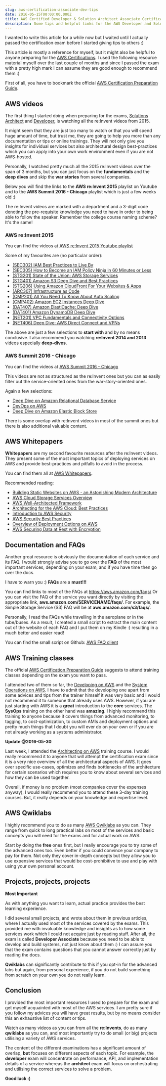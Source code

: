 ```yaml
---
slug: aws-certification-associate-dev-tips
date: 2016-05-15T00:00:00.000Z
title: AWS Certified Developer & Solution Architect Associate Certification Tips
description: Some tips and helpful links for the AWS Developer and Solutions Architect Associate certifications.
---
```


I wanted to write this article for a while now but I waited until I actually passed the certification exam before I started giving tips to others :) 

This article is mostly a reference for myself, but it might also be helpful to anyone preparing for the [AWS Certifications](https://aws.amazon.com/certification/). I used the following resource material myself over the last couple of months and since I passed the exam with a pretty high mark I can assume they are good enough to recommend them :)

First of all, you have to bookmark the official [AWS Certification Preparation Guide](http://aws.amazon.com/certification/certification-prep/).

## AWS videos <a name="aws-videos"></a>

The first thing I started doing when preparing for the exams, [Solutions Architect](http://aws.amazon.com/certification/certified-solutions-architect-associate/) and [Developer](http://aws.amazon.com/certification/certified-developer-associate/), is watching all the re:Invent videos from 2015.

It might seem that they are just too many to watch or that you will spend huge amount of time, but trust me, they are going to help you more than any documentation or tips or online trainings. They will not only give you insights for individual services but also architectural design best-practices which you can apply into your own work environment even if you are not AWS-hosted.

Personally, I watched pretty much all the 2015 re:Invent videos over the span of 3 months, but you can just focus on the **fundamentals** and the **deep dives** and skip the **war stories** from several companies.

Below you will find the links to the **AWS re:Invent 2015** playlist on Youtube and to the **AWS Summit 2016 - Chicago** playlist which is just a few weeks old :)

The re:Invent videos are marked with a department and a 3-digit code denoting the pre-requisite knowledge you need to have in order to being able to follow the speaker. Remember the college course naming scheme? It's the same!

### AWS re:Invent 2015 <a name="aws-reinvent-2016-videos"></a>

You can find the videos at [AWS re:Invent 2015 Youtube playlist](https://www.youtube.com/user/AmazonWebServices/playlists?view=50&shelf_id=15&sort=dd)

Some of my favourites are (no particular order):

* [(SEC302) IAM Best Practices to Live By](https://www.youtube.com/watch?v=_wiGpBQGCjU&list=PLhr1KZpdzukc9aw8-gnLmyralfsBv7zcR&index=11)
* [(SEC305) How to Become an IAM Policy Ninja in 60 Minutes or Less](https://www.youtube.com/watch?v=Du478i9O_mc&list=PLhr1KZpdzukc9aw8-gnLmyralfsBv7zcR&index=13)
* [(STG201) State of the Union: AWS Storage Services](https://www.youtube.com/watch?v=3HDQsW_r1DM&list=PLhr1KZpdzukdTMmq1gkXs7g6WIIXtL5r9&index=1)
* [(STG401) Amazon S3 Deep Dive and Best Practices](https://www.youtube.com/watch?v=1TvJCLl9NNg&list=PLhr1KZpdzukdTMmq1gkXs7g6WIIXtL5r9&index=8)
* [(STG206) Using Amazon CloudFront For Your Websites & Apps](https://www.youtube.com/watch?v=gUAuhdtHacI&list=PLhr1KZpdzukdTMmq1gkXs7g6WIIXtL5r9&index=13)
* [(ARC307) Infrastructure as Code](https://www.youtube.com/watch?v=WL2xSMVXy5w&index=10&list=PLhr1KZpdzukdRxs_pGJm-qSy5LayL6W_Y)
* [(CMP201) All You Need To Know About Auto Scaling](https://www.youtube.com/watch?v=4trGuelatMI&list=PLhr1KZpdzukfVW6NrpDzdT6Sej0p5POkN&index=6)
* [(CMP402) Amazon EC2 Instances Deep Dive](https://www.youtube.com/watch?v=SZAvtbrIBAk&list=PLhr1KZpdzukfVW6NrpDzdT6Sej0p5POkN&index=11)
* [(DAT407) Amazon ElastiCache: Deep Dive](https://www.youtube.com/watch?v=4VfIINg9DYI&index=6&list=PLhr1KZpdzukeMbjRqGswHX38DCqOHZ5GA)
* [(DAT401) Amazon DynamoDB Deep Dive](https://www.youtube.com/watch?v=ggDIat_FZtA&index=16&list=PLhr1KZpdzukeMbjRqGswHX38DCqOHZ5GA)
* [(NET201) VPC Fundamentals and Connectivity Options](https://www.youtube.com/watch?v=5_bQ6Dgk6k8&index=1&list=PLhr1KZpdzukcjwZgFBBTmSNPjf_gImgfx)
* [(NET406) Deep Dive: AWS Direct Connect and VPNs](https://www.youtube.com/watch?v=SMvom9QjkPk&index=2&list=PLhr1KZpdzukcjwZgFBBTmSNPjf_gImgfx)

The above are just a few selections to **start with** and by no means conclusive. I also recommend you watching **re:Invent 2014 and 2013** videos especially **deep-dives**.

### AWS Summit 2016 - Chicago <a name="aws-summit-2016-chicago-videos"></a>

You can find the videos at [AWS Summit 2016 - Chicago]( https://www.youtube.com/playlist?list=PLhr1KZpdzukc2_5o7YTT7e2dlKBEKR1ez)

This videos are not as structured as the re:Invent ones but you can as easily filter out the service-oriented ones from the war-story-oriented ones.

Again a few selections:

* [Deep Dive on Amazon Relational Database Service](https://www.youtube.com/watch?v=9-7azhB27So&list=PLhr1KZpdzukc2_5o7YTT7e2dlKBEKR1ez&index=23)
* [DevOps on AWS](https://www.youtube.com/watch?v=652Wf1KKedk&list=PLhr1KZpdzukc2_5o7YTT7e2dlKBEKR1ez&index=17)
* [Deep Dive on Amazon Elastic Block Store](https://www.youtube.com/watch?v=MDeKncXDAgk&list=PLhr1KZpdzukc2_5o7YTT7e2dlKBEKR1ez&index=41)

There is some overlap with re:Invent videos in most of the summit ones but there is also additional valuable content.

## AWS Whitepapers <a name="aws-whitepapers"></a>

**Whitepapers** are my second favourite resources after the re:Invent videos. They present some of the most important topics of deploying services on AWS and provide best-practices and pitfalls to avoid in the process.

You can find them all at [AWS Whitepapers](http://aws.amazon.com/whitepapers/).

Recommended reading:

* [Building Static Websites on AWS - an Astonishing Modern Architecture](http://d0.awsstatic.com/whitepapers/Building%20Static%20Websites%20on%20AWS.pdf)
* [AWS Cloud Storage Services Overview](http://d0.awsstatic.com/whitepapers/AWS%20Storage%20Services%20Whitepaper-v9.pdf)
* [AWS Well-Architected Framework](http://d0.awsstatic.com/whitepapers/architecture/AWS_Well-Architected_Framework.pdf)
* [Architecting for the AWS Cloud: Best Practices](http://d0.awsstatic.com/whitepapers/AWS_Cloud_Best_Practices.pdf)
* [Introduction to AWS Security](http://d0.awsstatic.com/whitepapers/Security/Intro_to_AWS_Security.pdf)
* [AWS Security Best Practices](http://d0.awsstatic.com/whitepapers/aws-security-best-practices.pdf)
* [Overview of Deployment Options on AWS](http://d0.awsstatic.com/whitepapers/overview-of-deployment-options-on-aws.pdf)
* [AWS Securing Data at Rest with Encryption](https://d0.awsstatic.com/whitepapers/AWS_Securing_Data_at_Rest_with_Encryption.pdf)

## Documentation and FAQs <a name="doc-faq"></a>

Another great resource is obviously the documentation of each service and its FAQ. I would strongly advise you to go over the **FAQ** of the most important services, depending on your exam, and if you have time then go over the docs. 

I have to warn you :) **FAQs** are a **must!!!**

You can find links to most of the FAQs at https://aws.amazon.com/faqs/
Or you can visit the FAQ of the service you want directly by visiting the appropriate link, **aws.amazon.com/SERVICENAME/faqs/**. For example, the Simple Storage Service (S3) FAQ will be at **aws.amazon.com/s3/faqs/**.

Personally, I read the FAQs while travelling in the aeroplane or in the tube/buses. As a result, I created a small script to extract the main content out of the website of each FAQ and I put them on my Kindle :) resulting in a much better and easier read!

You can find the small script on Github: [AWS FAQ client](https://github.com/lambrospetrou/aws-faq-client/)

## AWS Training classes <a name="aws-training-class"></a>

The official [AWS Certification Preparation Guide](http://aws.amazon.com/certification/certification-prep/) suggests to attend training classes depending on the exam you want to pass.

I attended two of them so far, the [Developing on AWS](http://aws.amazon.com/training/course-descriptions/developing/) and the [System Operations on AWS](http://aws.amazon.com/training/course-descriptions/sysops/). I have to admit that the developing one apart from some advices and tips from the trainer himself it was very basic and I would not recommend it to someone that already uses AWS. However, if you are just starting with AWS it is a **great** introduction to the **core** services. The **SysOps** training on the other hand was **amazing**. I highly recommend this training to anyone because it covers things from advanced monitoring, to tagging, to cost-optimization, to custom AMIs and deployment options and pretty much things that I doubt you will ever do on your own or if you are not already working as a systems administrator.

**Update @2016-05-30**

Last week, I attended the [Architecting on AWS](http://aws.amazon.com/training/course-descriptions/architect/) training course. I would really recommend it to anyone that will attempt the certification exam since it is a very nice overview of all the architectural aspects of AWS. It goes over specific use-cases, optimizes and finds bottlenecks of the architecture for certain scenarios which requires you to know about several services and how they can be used together.

Overall, if money is no problem (most companies cover the expenses anyway), I would really recommend you to attend these 3-day training courses. But, it really depends on your knowledge and expertise level. 

## AWS Qwiklabs <a name="aws-qwiklabs"></a>

I highly recommend you to do as many [AWS Qwiklabs](https://run.qwiklab.com/) as you can. They range from quick to long practical labs on most of the services and basic concepts you will need for the exams and for actual work on AWS.

Start by doing the **free** ones first, but I really encourage you to try some of the advanced ones too. Even better if you could convince your company to pay for them. Not only they cover in-depth concepts but they allow you to use expensive services that would be cost-prohibitive to use and play with using your own personal account. 

## Projects, projects, projects <a name="projects"></a>

**Most Important**

As with anything you want to learn, actual practice provides the best learning experience.

I did several small projects, and wrote about them in previous articles, where I actually used most of the services covered by the exams. This provided me with invaluable knowledge and insights as to how some services work which I could not acquire just by reading stuff. After all, the exam is called **Developer Associate** because you need to be able to develop and build systems, not just know about them :) I can assure you that the exam contains questions that you cannot answer correctly just by reading the docs.

**Qwiklabs** can significantly contribute to this if you opt-in for the advanced labs but again, from personal experience, if you do not build something from scratch on your own you do not really learn.

## Conclusion

I provided the most important resources I used to prepare for the exam and get myself acquainted with most of the AWS services. I am pretty sure if you follow my advices you will have great results, but by no means consider this an exhaustive list of content or tips.

Watch as many videos as you can from all the **re:Invents**, do as many **qwiklabs** as you can, and most importantly try to do small (or big) projects utilising a variety of AWS services.

The content of the different examinations has a significant amount of overlap, **but** focuses on different aspects of each topic. For example, the **developer** exam will concentrate on performance, API, and implementation details of a service whereas the **architect** exam will focus on orchestrating and utilising the correct services to solve a problem.

**Good luck :)**
